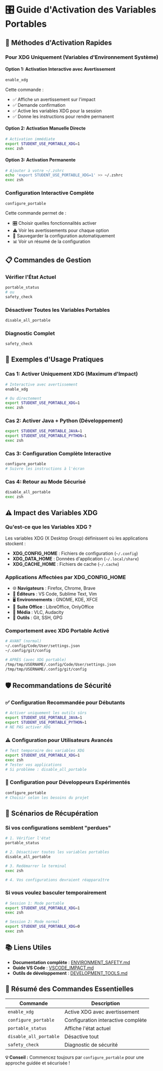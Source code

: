# 🎛️ Guide d'Activation des Variables Portables

## 🚀 Méthodes d'Activation Rapides

### Pour XDG Uniquement (Variables d'Environnement Système)

#### Option 1: Activation Interactive avec Avertissement

```bash
enable_xdg
```

Cette commande :

- ✅ Affiche un avertissement sur l'impact
- ✅ Demande confirmation
- ✅ Active les variables XDG pour la session
- ✅ Donne les instructions pour rendre permanent

#### Option 2: Activation Manuelle Directe

```bash
# Activation immédiate
export STUDENT_USE_PORTABLE_XDG=1
exec zsh
```

#### Option 3: Activation Permanente

```bash
# Ajouter à votre ~/.zshrc
echo 'export STUDENT_USE_PORTABLE_XDG=1' >> ~/.zshrc
exec zsh
```

### Configuration Interactive Complète

```bash
configure_portable
```

Cette commande permet de :

- 🎛️ Choisir quelles fonctionnalités activer
- ⚠️ Voir les avertissements pour chaque option
- 💾 Sauvegarder la configuration automatiquement
- 📊 Voir un résumé de la configuration

## 📋 Commandes de Gestion

### Vérifier l'État Actuel

```bash
portable_status
# ou
safety_check
```

### Désactiver Toutes les Variables Portables

```bash
disable_all_portable
```

### Diagnostic Complet

```bash
safety_check
```

## 🎯 Exemples d'Usage Pratiques

### Cas 1: Activer Uniquement XDG (Maximum d'Impact)

```bash
# Interactive avec avertissement
enable_xdg

# Ou directement
export STUDENT_USE_PORTABLE_XDG=1
exec zsh
```

### Cas 2: Activer Java + Python (Développement)

```bash
export STUDENT_USE_PORTABLE_JAVA=1
export STUDENT_USE_PORTABLE_PYTHON=1
exec zsh
```

### Cas 3: Configuration Complète Interactive

```bash
configure_portable
# Suivre les instructions à l'écran
```

### Cas 4: Retour au Mode Sécurisé

```bash
disable_all_portable
exec zsh
```

## ⚠️ Impact des Variables XDG

### Qu'est-ce que les Variables XDG ?

Les variables XDG (X Desktop Group) définissent où les applications stockent :

- **XDG_CONFIG_HOME** : Fichiers de configuration (`~/.config`)
- **XDG_DATA_HOME** : Données d'application (`~/.local/share`)
- **XDG_CACHE_HOME** : Fichiers de cache (`~/.cache`)

### Applications Affectées par XDG_CONFIG_HOME

- 🌐 **Navigateurs** : Firefox, Chrome, Brave
- 📝 **Éditeurs** : VS Code, Sublime Text, Vim
- 🖥️ **Environnements** : GNOME, KDE, XFCE
- 📄 **Suite Office** : LibreOffice, OnlyOffice
- 🎵 **Média** : VLC, Audacity
- 🔧 **Outils** : Git, SSH, GPG

### Comportement avec XDG Portable Activé

```bash
# AVANT (normal)
~/.config/Code/User/settings.json
~/.config/git/config

# APRÈS (avec XDG portable)
/tmp/tmp/USERNAME/.config/Code/User/settings.json
/tmp/tmp/USERNAME/.config/git/config
```

## 🛡️ Recommandations de Sécurité

### ✅ Configuration Recommandée pour Débutants

```bash
# Activer uniquement les outils sûrs
export STUDENT_USE_PORTABLE_JAVA=1
export STUDENT_USE_PORTABLE_PYTHON=1
# NE PAS activer XDG
```

### ⚠️ Configuration pour Utilisateurs Avancés

```bash
# Test temporaire des variables XDG
export STUDENT_USE_PORTABLE_XDG=1
exec zsh
# Tester vos applications
# Si problème : disable_all_portable
```

### 🔧 Configuration pour Développeurs Expérimentés

```bash
configure_portable
# Choisir selon les besoins du projet
```

## 🔄 Scénarios de Récupération

### Si vos configurations semblent "perdues"

```bash
# 1. Vérifier l'état
portable_status

# 2. Désactiver toutes les variables portables
disable_all_portable

# 3. Redémarrer le terminal
exec zsh

# 4. Vos configurations devraient réapparaître
```

### Si vous voulez basculer temporairement

```bash
# Session 1: Mode portable
export STUDENT_USE_PORTABLE_XDG=1
exec zsh

# Session 2: Mode normal
export STUDENT_USE_PORTABLE_XDG=0
exec zsh
```

## 📚 Liens Utiles

- **Documentation complète** : [ENVIRONMENT_SAFETY.md](ENVIRONMENT_SAFETY.md)
- **Guide VS Code** : [VSCODE_IMPACT.md](VSCODE_IMPACT.md)
- **Outils de développement** : [DEVELOPMENT_TOOLS.md](DEVELOPMENT_TOOLS.md)

## 🎯 Résumé des Commandes Essentielles

| Commande               | Description                        |
| ---------------------- | ---------------------------------- |
| `enable_xdg`           | Active XDG avec avertissement      |
| `configure_portable`   | Configuration interactive complète |
| `portable_status`      | Affiche l'état actuel              |
| `disable_all_portable` | Désactive tout                     |
| `safety_check`         | Diagnostic de sécurité             |

**💡 Conseil :** Commencez toujours par `configure_portable` pour une approche guidée et sécurisée !
